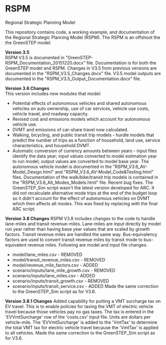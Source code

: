 # RSPM
Regional Strategic Planning Model

This repository contains code, a working example, and documentation of the Regional Strategic Planning Model (RSPM). The RSPM is an offshoot the the GreenSTEP model. 

**Version 3.5**  
RSPM V3.5 is documented in "GreenSTEP-RSPM_Documentation_20151220.docx" file. Documentation is for both the GreenSTEP model and RSPM. Changes in V3.5 from previous versions are documented in the "RSPM_V3.5_Changes.docx" file. V3.5 model outputs are documented in the "RSPM_V3.5_Output_Documentation.docx" file.

**Version 3.6 Changes**  
This version includes new modules that model:  
- Potential effects of autonomous vehicles and shared autonomous vehicles on auto ownership, use of car services, vehicle use costs, vehicle travel, and roadway capacity.
- Revised cost and emissions models which account for autonomous vehicle use.
- DVMT and emissions of car-share travel now calculated.
- Walking, bicycling, and public transit trip models - hurdle models that predict the number of trips as a function of household, land use, service characteristics, and household DVMT.
- Automatic conversion of currency amounts between years - input files identify the data year; input values converted to model estimation year to run model; output values are converted to model base year.
The autonomous vehicle model is documented in the "RSPM_V3.6_AV-Model_Design.html" and "RSPM_V3.6_AV-Model_Code&Testing.html" files. Documentation of the walk/bike/transit trip models is contained in the "RSPM_V3.6_Alt_Modes_Models.html" file.
Recent bug fixes. The GreenSTEP_Sim script wasn't the latest version developed for ARC. It did not recalculate alternative mode trips at the end of the budget loop so it didn't account for the effect of autonomous vehicles on DVMT which then affects alt modes. This was fixed by replacing with the final ARC script.

**Version 3.8 Changes**
RSPM V3.8 includes changes to the code to handle lane-miles and transit revenue-miles. Lane-miles are input directly by model run year rather than having base year values that are scaled by growth factors. Transit revenue miles are handled the same way. Bus-equivalency factors are used to convert transit revenue miles by transit mode to bus-equivalent revenue miles. Following are model and input file changes:
- model/lane_miles.csv - REMOVED
- model/transit_revenue_miles.csv - REMOVED
- model/revenue_mile_factors.csv - ADDED
- scenario/inputs/lane_mile_growth.csv - REMOVED
- scenario/inputs/lane_miles.csv - ADDED
- scenario/inputs/transit_growth.csv - REMOVED
- scenario/inputs/transit_service.csv - ADDED
Made the same correction to the GreenSTEP_Sim script as for V3.6.

**Version 3.8.1 Changes**
Added capability for putting a VMT surcharge tax on EV travel. This is to enable policies for taxing the VMT of electric vehicle travel because those vehicles pay no gas taxes. The tax is entered in the 'EVVmtSurcharge' row of the 'costs.csv' input file. Units are dollars per vehicle-mile. The 'EVVmtSurcharge' is added to the 'VmtTax' to determine the total VMT tax for electric vehicle travel because the 'VmtTax' is applied to all vehicles.
Made the same correction to the GreenSTEP_Sim script as for V3.6.
